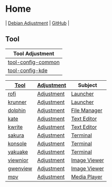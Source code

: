 

# Home

| [Debian Adjustment](https://samwhelp.github.io/debian-adjustment/) | [GitHub](https://github.com/samwhelp/debian-adjustment) |



## Tool

| Tool Adjustment |
| --- |
| [tool-config-common](https://github.com/samwhelp/debian-adjustment/tree/main/prototype/full/tool-config-common) |
| [tool-config-kde](https://github.com/samwhelp/debian-adjustment/tree/main/prototype/full/tool-config-kde) |


| [Tool](https://samwhelp.github.io/debian-adjustment/read/subject/tool.html) | [Adjustment](https://github.com/samwhelp/debian-adjustment/tree/main/prototype/tool) | Subject |
| --- | --- | --- |
| [rofi](https://samwhelp.github.io/debian-adjustment/read/subject/tool/launcher/rofi.html) | [Adjustment](https://github.com/samwhelp/debian-adjustment/tree/main/prototype/tool/rofi) | [Launcher](https://samwhelp.github.io/debian-adjustment/read/subject/tool/launcher.html) |
| [krunner](https://samwhelp.github.io/debian-adjustment/read/subject/tool/launcher/krunner.html) | [Adjustment](https://github.com/samwhelp/debian-adjustment/tree/main/prototype/tool/krunner) | [Launcher](https://samwhelp.github.io/debian-adjustment/read/subject/tool/launcher.html) |
| [dolphin](https://samwhelp.github.io/debian-adjustment/read/subject/tool/file-manager/dolphin.html) | [Adjustment](https://github.com/samwhelp/debian-adjustment/tree/main/prototype/tool/dolphin) | [File Manager](https://samwhelp.github.io/debian-adjustment/read/subject/tool/file-manager.html) |
| [kate](https://samwhelp.github.io/debian-adjustment/read/subject/tool/text-editor/kate.html) | [Adjustment](https://github.com/samwhelp/debian-adjustment/tree/main/prototype/tool/kate) | [Text Editor](https://samwhelp.github.io/debian-adjustment/read/subject/tool/text-editor.html) |
| [kwrite](https://samwhelp.github.io/debian-adjustment/read/subject/tool/text-editor/kwrite.html) | [Adjustment](https://github.com/samwhelp/debian-adjustment/tree/main/prototype/tool/kwrite) | [Text Editor](https://samwhelp.github.io/debian-adjustment/read/subject/tool/text-editor.html) |
| [sakura](https://samwhelp.github.io/debian-adjustment/read/subject/tool/terminal/sakura.html) | [Adjustment](https://github.com/samwhelp/debian-adjustment/tree/main/prototype/tool/sakura) | [Terminal](https://samwhelp.github.io/debian-adjustment/read/subject/tool/terminal.html) |
| [konsole](https://samwhelp.github.io/debian-adjustment/read/subject/tool/terminal/konsole.html) | [Adjustment](https://github.com/samwhelp/debian-adjustment/tree/main/prototype/tool/konsole) | [Terminal](https://samwhelp.github.io/debian-adjustment/read/subject/tool/terminal.html) |
| [yakuake](https://samwhelp.github.io/debian-adjustment/read/subject/tool/terminal/yakuake.html) | [Adjustment](https://github.com/samwhelp/debian-adjustment/tree/main/prototype/tool/yakuake) | [Terminal](https://samwhelp.github.io/debian-adjustment/read/subject/tool/terminal.html) |
| [viewnior](https://samwhelp.github.io/debian-adjustment/read/subject/tool/image-viewer/viewnior.html) | [Adjustment](https://github.com/samwhelp/debian-adjustment/tree/main/prototype/tool/viewnior) | [Image Viewer](https://samwhelp.github.io/debian-adjustment/read/subject/tool/image-viewer.html) |
| [gwenview](https://samwhelp.github.io/debian-adjustment/read/subject/tool/image-viewer/gwenview.html) | [Adjustment](https://github.com/samwhelp/debian-adjustment/tree/main/prototype/tool/gwenview) | [Image Viewer](https://samwhelp.github.io/debian-adjustment/read/subject/tool/image-viewer.html) |
| [mpv](https://samwhelp.github.io/debian-adjustment/read/subject/tool/media-player/mpv.html) | [Adjustment](https://github.com/samwhelp/debian-adjustment/tree/main/prototype/tool/mpv) | [Media Player](https://samwhelp.github.io/debian-adjustment/read/subject/tool/media-player.html) |
